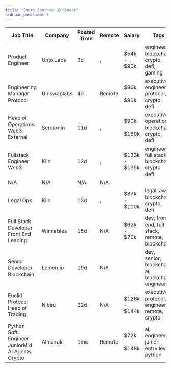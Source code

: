 ```yaml
---
title: "Smart Contract Engineer"
sidebar_position: 5
---
```


| Job Title | Company | Posted Time | Remote | Salary | Tags | Apply Link |
|-----------|---------|-------------|--------|--------|------|------------|
| Product Engineer | Unto Labs | 3d | , | $54k - $90k | engineer, blockchain, crypto, defi, gaming | [Apply](https://web3.career/product-engineer-untolabs/106582) |
| Engineering Manager Protocol | Uniswaplabs | 4d | Remote | $86k - $90k | executive, engineer, protocol, crypto, defi | [Apply](https://web3.career/engineering-manager-protocol-uniswaplabs/106509) |
| Head of Operations Web3 External | Serotonin | 11d | , | $90k - $180k | executive, operations, blockchain, crypto, defi | [Apply](https://web3.career/head-of-operations-web3-external-serotonin/106142) |
| Fullstack Engineer Web3 | Kiln | 12d | , | $133k - $135k | engineer, full stack, blockchain, crypto, defi | [Apply](https://web3.career/fullstack-engineer-web3-kiln/106062) |
| N/A | N/A | N/A | N/A |  |  | [Apply](https://web3.career/metana) |
| Legal Ops | Kiln | 13d | , | $87k - $100k | legal, aws, blockchain, crypto, defi | [Apply](https://web3.career/legal-ops-kiln/105976) |
| Full Stack Developer Front End Leaning | Winnables | 15d | N/A | $62k - $70k | dev, front end, full stack, remote, blockchain | [Apply](https://web3.career/full-stack-developer-front-end-leaning-winnables/105877) |
| Senior Developer Blockchain | Lemon.io | 19d | N/A |  | dev, senior, blockchain, ai, blockchain engineer | [Apply](https://web3.career/senior-developer-blockchain-lemon-io/105730) |
| Euclid Protocol Head of Trading | Nibiru | 22d | N/A | $126k - $144k | executive, protocol, engineer, remote, crypto | [Apply](https://web3.career/euclid-protocol-head-of-trading-nibiru/105478) |
| Python Soft. Engineer JuniorMid AI Agents Crypto | Almanak | 1mo | Remote | $72k - $148k | ai, engineer, junior, entry level, python | [Apply](https://web3.career/python-soft-engineer-junior-mid-ai-agents-crypto-almanak/104668) |
